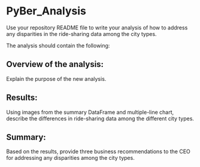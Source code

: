 # PyBer_Analysis

Use your repository README file to write your analysis of how to address any disparities in the ride-sharing data among the city types.

The analysis should contain the following:

## Overview of the analysis:
Explain the purpose of the new analysis.

## Results:
Using images from the summary DataFrame and multiple-line chart, describe the differences in ride-sharing data among the different city types.

## Summary: 
Based on the results, provide three business recommendations to the CEO for addressing any disparities among the city types.

